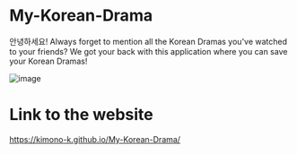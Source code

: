 # My-Korean-Drama
안녕하세요!
Always forget to mention all the Korean Dramas you've watched to your friends?
We got your back with this application where you can save your Korean Dramas!

![image](https://user-images.githubusercontent.com/34915099/172858205-3b6a5ad3-69c4-4919-b777-84eb7480042f.png)


# Link to the website
https://kimono-k.github.io/My-Korean-Drama/
